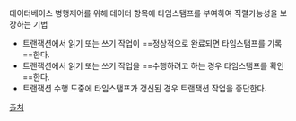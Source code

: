 데이터베이스 병행제어를 위해 데이터 항목에 타임스탬프를 부여하여 직렬가능성을 보장하는 기법

- 트랜잭션에서 읽기 또는 쓰기 작업이 ==정상적으로 완료되면 타임스탬프를 기록==한다.
- 트랜잭션에서 읽기 또는 쓰기 작업을 ==수행하려고 하는 경우 타임스탬프를 확인==한다.
- 트랜잭션 수행 도중에 타임스탬프가 갱신된 경우 트랜잭션 작업을 중단한다.


[출처](https://peimsam.tistory.com/259)